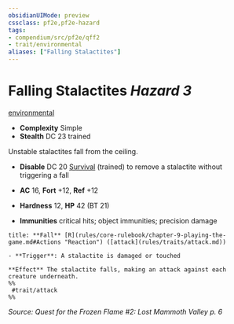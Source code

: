 ```yaml
---
obsidianUIMode: preview
cssclass: pf2e,pf2e-hazard
tags:
- compendium/src/pf2e/qff2
- trait/environmental
aliases: ["Falling Stalactites"]
---
```

# Falling Stalactites *Hazard 3*  
[environmental](rules/traits/environmental.md "Environmental Hazard Trait")  

- **Complexity** Simple
- **Stealth** DC 23 trained  

Unstable stalactites fall from the ceiling.

- **Disable** DC 20 [Survival](compendium/skills.md#Survival) (trained) to remove a stalactite without triggering a fall  

- **AC** 16, **Fort** +12, **Ref** +12
- **Hardness** 12, **HP** 42 (BT 21)
- **Immunities** critical hits; object immunities; precision damage

```ad-embed-ability
title: **Fall** [R](rules/core-rulebook/chapter-9-playing-the-game.md#Actions "Reaction") ([attack](rules/traits/attack.md))

- **Trigger**: A stalactite is damaged or touched

**Effect** The stalactite falls, making an attack against each creature underneath.  
%%
 #trait/attack 
%%
```

*Source: Quest for the Frozen Flame #2: Lost Mammoth Valley p. 6*